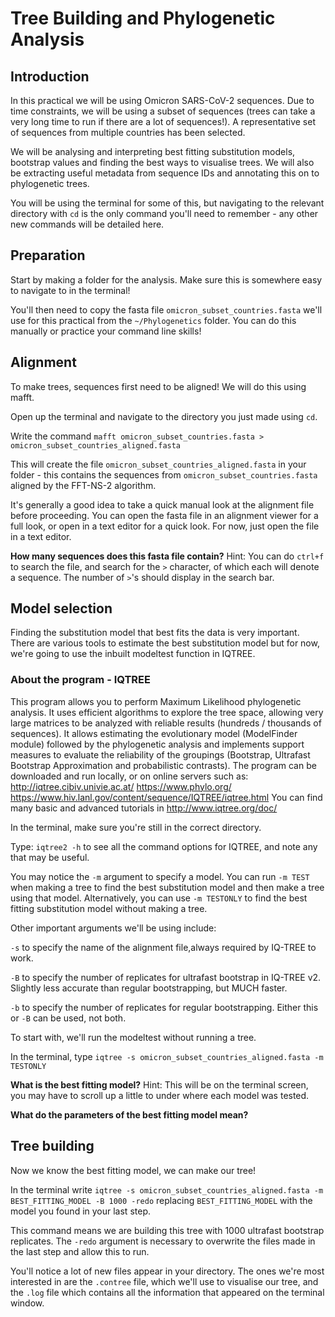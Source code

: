 # Tree Building and Phylogenetic Analysis

## Introduction

In this practical we will be using Omicron SARS-CoV-2 sequences. Due to time constraints, we will be using a subset of sequences (trees can take a very long time to run if there are a lot of sequences!). A representative set of sequences from multiple countries has been selected.

We will be analysing and interpreting best fitting substitution models, bootstrap values and finding the best ways to visualise trees. We will also be extracting useful metadata from sequence IDs and annotating this on to phylogenetic trees. 

You will be using the terminal for some of this, but navigating to the relevant directory with ```cd``` is the only command you'll need to remember - any other new commands will be detailed here. 

## Preparation

Start by making a folder for the analysis. Make sure this is somewhere easy to navigate to in the terminal! 

You'll then need to copy the fasta file `omicron_subset_countries.fasta` we'll use for this practical from the `~/Phylogenetics` folder. You can do this manually or practice your command line skills! 

## Alignment

To make trees, sequences first need to be aligned! We will do this using mafft.

Open up the terminal and navigate to the directory you just made using `cd`. 

Write the command `mafft omicron_subset_countries.fasta > omicron_subset_countries_aligned.fasta` 

This will create the file `omicron_subset_countries_aligned.fasta` in your folder - this contains the sequences from `omicron_subset_countries.fasta` aligned by the FFT-NS-2 algorithm.

It's generally a good idea to take a quick manual look at the alignment file before proceeding. You can open the fasta file in an alignment viewer for a full look, or open in a text editor for a quick look. For now, just open the file in a text editor.

**How many sequences does this fasta file contain?**
Hint: You can do `ctrl+f` to search the file, and search for the `>` character, of which each will denote a sequence. The number of `>`'s should display in the search bar. 

## Model selection

Finding the substitution model that best fits the data is very important. There are various tools to estimate the best substitution model but for now, we're going to use the inbuilt modeltest function in IQTREE.

### About the program - IQTREE

This  program  allows  you  to  perform  Maximum  Likelihood phylogenetic  analysis.  It  uses  efficient algorithms  to explore the tree  space,  allowing  very  large  matrices  to  be  analyzed  with  reliable  results (hundreds  /  thousands  of  sequences).  It  allows  estimating  the  evolutionary model (ModelFinder module) followed  by the  phylogenetic analysis and implements  support  measures  to evaluate  the reliability  of  the  groupings  (Bootstrap,  Ultrafast  Bootstrap  Approximation  and  probabilistic  contrasts). The program can be downloaded and run locally, or on online servers such as:
http://iqtree.cibiv.univie.ac.at/
https://www.phylo.org/
https://www.hiv.lanl.gov/content/sequence/IQTREE/iqtree.html
You can find many basic and advanced tutorials in http://www.iqtree.org/doc/


In the terminal, make sure you're still in the correct directory.

Type: `iqtree2 -h` to see all the command options for IQTREE, and note any that may be useful.

You may notice the `-m` argument to specify a model. You can run `-m TEST` when making a tree to find the best substitution model and then make a tree using that model. Alternatively, you can use `-m TESTONLY` to find the best fitting substitution model without making a tree.

Other important arguments we'll be using include:

`-s` to specify the name of the alignment file,always required by IQ-TREE to work.

`-B` to specify the number of replicates for ultrafast bootstrap in IQ-TREE v2. Slightly less accurate than regular bootstrapping, but MUCH faster.

`-b` to specify the number of replicates for regular bootstrapping. Either this or `-B` can be used, not both.


To start with, we'll run the modeltest without running a tree.

In the terminal, type `iqtree -s omicron_subset_countries_aligned.fasta -m TESTONLY` 


**What is the best fitting model?**
Hint: This will be on the terminal screen, you may have to scroll up a little to under where each model was tested.

**What do the parameters of the best fitting model mean?**

## Tree building

Now we know the best fitting model, we can make our tree!

In the terminal write `iqtree -s omicron_subset_countries_aligned.fasta -m BEST_FITTING_MODEL -B 1000 -redo` replacing `BEST_FITTING_MODEL` with the model you found in your last step.

This command means we are building this tree with 1000 ultrafast bootstrap replicates. The `-redo` argument is necessary to overwrite the files made in the last step and allow this to run.

You'll notice a lot of new files appear in your directory. The ones we're most interested in are the `.contree` file, which we'll use to visualise our tree, and the `.log` file which contains all the information that appeared on the terminal window.





